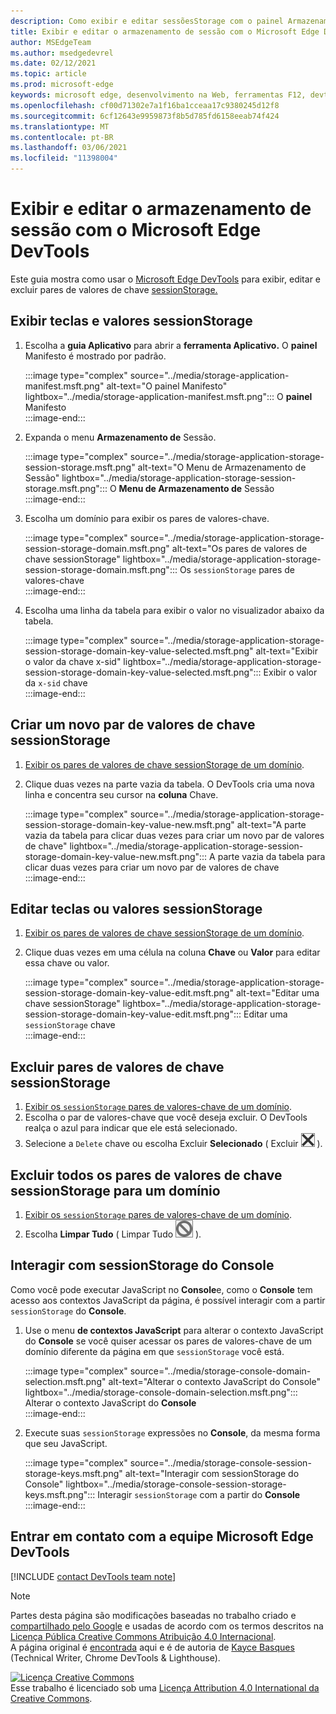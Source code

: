 ```yaml
---
description: Como exibir e editar sessõesStorage com o painel Armazenamento de Sessão e o Console.
title: Exibir e editar o armazenamento de sessão com o Microsoft Edge DevTools
author: MSEdgeTeam
ms.author: msedgedevrel
ms.date: 02/12/2021
ms.topic: article
ms.prod: microsoft-edge
keywords: microsoft edge, desenvolvimento na Web, ferramentas F12, devtools
ms.openlocfilehash: cf00d71302e7a1f16ba1cceaa17c9380245d12f8
ms.sourcegitcommit: 6cf12643e9959873f8b5d785fd6158eeab74f424
ms.translationtype: MT
ms.contentlocale: pt-BR
ms.lasthandoff: 03/06/2021
ms.locfileid: "11398004"
---
```

<!-- Copyright Kayce Basques 

   Licensed under the Apache License, Version 2.0 (the "License");
   you may not use this file except in compliance with the License.
   You may obtain a copy of the License at

       https://www.apache.org/licenses/LICENSE-2.0

   Unless required by applicable law or agreed to in writing, software
   distributed under the License is distributed on an "AS IS" BASIS,
   WITHOUT WARRANTIES OR CONDITIONS OF ANY KIND, either express or implied.
   See the License for the specific language governing permissions and
   limitations under the License.  -->

# <a name="view-and-edit-session-storage-with-microsoft-edge-devtools"></a>Exibir e editar o armazenamento de sessão com o Microsoft Edge DevTools  

Este guia mostra como usar o [Microsoft Edge DevTools][MicrosoftEdgeDevTools] para exibir, editar e excluir pares de valores de chave [sessionStorage.][MDNSessionStorage]  

## <a name="view-sessionstorage-keys-and-values"></a>Exibir teclas e valores sessionStorage  

1.  Escolha a **guia Aplicativo** para abrir a **ferramenta Aplicativo.**  O **painel** Manifesto é mostrado por padrão.  
    
    :::image type="complex" source="../media/storage-application-manifest.msft.png" alt-text="O painel Manifesto" lightbox="../media/storage-application-manifest.msft.png":::
       O **painel** Manifesto  
    :::image-end:::  
    
1.  Expanda o menu **Armazenamento de** Sessão.  
    
    :::image type="complex" source="../media/storage-application-storage-session-storage.msft.png" alt-text="O Menu de Armazenamento de Sessão" lightbox="../media/storage-application-storage-session-storage.msft.png":::
       O **Menu de Armazenamento de** Sessão  
    :::image-end:::  
    
1.  Escolha um domínio para exibir os pares de valores-chave.  
    
    :::image type="complex" source="../media/storage-application-storage-session-storage-domain.msft.png" alt-text="Os pares de valores de chave sessionStorage" lightbox="../media/storage-application-storage-session-storage-domain.msft.png":::
       Os `sessionStorage` pares de valores-chave  
    :::image-end:::  
    
1.  Escolha uma linha da tabela para exibir o valor no visualizador abaixo da tabela.  
    
    :::image type="complex" source="../media/storage-application-storage-session-storage-domain-key-value-selected.msft.png" alt-text="Exibir o valor da chave x-sid" lightbox="../media/storage-application-storage-session-storage-domain-key-value-selected.msft.png":::
       Exibir o valor da `x-sid` chave  
    :::image-end:::  
    
## <a name="create-a-new-sessionstorage-key-value-pair"></a>Criar um novo par de valores de chave sessionStorage  

1.  [Exibir os pares de valores de chave sessionStorage de um domínio](#view-sessionstorage-keys-and-values).  
1.  Clique duas vezes na parte vazia da tabela.  O DevTools cria uma nova linha e concentra seu cursor na **coluna** Chave.  
    
    :::image type="complex" source="../media/storage-application-storage-session-storage-domain-key-value-new.msft.png" alt-text="A parte vazia da tabela para clicar duas vezes para criar um novo par de valores de chave" lightbox="../media/storage-application-storage-session-storage-domain-key-value-new.msft.png":::
       A parte vazia da tabela para clicar duas vezes para criar um novo par de valores de chave  
    :::image-end:::  
    
## <a name="edit-sessionstorage-keys-or-values"></a>Editar teclas ou valores sessionStorage  

1.  [Exibir os pares de valores de chave sessionStorage de um domínio](#view-sessionstorage-keys-and-values).  
1.  Clique duas vezes em uma célula na coluna **Chave** ou **Valor** para editar essa chave ou valor.  
    
    :::image type="complex" source="../media/storage-application-storage-session-storage-domain-key-value-edit.msft.png" alt-text="Editar uma chave sessionStorage" lightbox="../media/storage-application-storage-session-storage-domain-key-value-edit.msft.png":::
       Editar uma `sessionStorage` chave  
    :::image-end:::  
    
## <a name="delete-sessionstorage-key-value-pairs"></a>Excluir pares de valores de chave sessionStorage  

1.  [Exibir os `sessionStorage` pares de valores-chave de um domínio](#view-sessionstorage-keys-and-values).  
1.  Escolha o par de valores-chave que você deseja excluir.  O DevTools realça o azul para indicar que ele está selecionado.  
1.  Selecione a `Delete` chave ou escolha Excluir **Selecionado** \( Excluir ![ Selecionado ][ImageDeleteIcon] \).  
    
## <a name="delete-all-sessionstorage-key-value-pairs-for-a-domain"></a>Excluir todos os pares de valores de chave sessionStorage para um domínio  

1.  [Exibir os `sessionStorage` pares de valores-chave de um domínio](#view-sessionstorage-keys-and-values).  
1.  Escolha **Limpar Tudo** \( Limpar Tudo ![ ][ImageClearIcon] \).  
    
## <a name="interact-with-sessionstorage-from-the-console"></a>Interagir com sessionStorage do Console  

Como você pode executar JavaScript no **Console**e, como o **Console** tem acesso aos contextos JavaScript da página, é possível interagir com a partir `sessionStorage` do **Console**.  

1.  Use o menu **de contextos JavaScript** para alterar o contexto JavaScript do **Console** se você quiser acessar os pares de valores-chave de um domínio diferente da página em que `sessionStorage` você está.  
    
    :::image type="complex" source="../media/storage-console-domain-selection.msft.png" alt-text="Alterar o contexto JavaScript do Console" lightbox="../media/storage-console-domain-selection.msft.png":::
       Alterar o contexto JavaScript do **Console**  
    :::image-end:::  
    
1.  Execute suas `sessionStorage` expressões no **Console**, da mesma forma que seu JavaScript.  
    
    :::image type="complex" source="../media/storage-console-session-storage-keys.msft.png" alt-text="Interagir com sessionStorage do Console" lightbox="../media/storage-console-session-storage-keys.msft.png":::
       Interagir `sessionStorage` com a partir do **Console**  
    :::image-end:::  
    
## <a name="getting-in-touch-with-the-microsoft-edge-devtools-team"></a>Entrar em contato com a equipe Microsoft Edge DevTools  

[!INCLUDE [contact DevTools team note](../includes/contact-devtools-team-note.md)]  

<!-- image links -->  

[ImageClearIcon]: ../media/clear-icon.msft.png  
[ImageDeleteIcon]: ../media/delete-icon.msft.png  

<!-- links -->  

[MicrosoftEdgeDevTools]: ../../devtools-guide-chromium/index.md "Ferramentas de desenvolvedor do Microsoft Edge (Chromium) | Microsoft Docs"  

[MDNSessionStorage]: https://developer.mozilla.org/docs/Web/API/Window/sessionStorage "Window.sessionStorage | MDN"  

> [!NOTE]
> Partes desta página são modificações baseadas no trabalho criado e [compartilhado pelo Google][GoogleSitePolicies] e usadas de acordo com os termos descritos na [Licença Pública Creative Commons Atribuição 4.0 Internacional][CCA4IL].  
> A página original é [encontrada](https://developers.google.com/web/tools/chrome-devtools/storage/sessionstorage) aqui e é de autoria de [Kayce Basques][KayceBasques] \(Technical Writer, Chrome DevTools \& Lighthouse\).  

[![Licença Creative Commons][CCby4Image]][CCA4IL]  
Esse trabalho é licenciado sob uma [Licença Attribution 4.0 International da Creative Commons][CCA4IL].  

[CCA4IL]: https://creativecommons.org/licenses/by/4.0  
[CCby4Image]: https://i.creativecommons.org/l/by/4.0/88x31.png  
[GoogleSitePolicies]: https://developers.google.com/terms/site-policies  
[KayceBasques]: https://developers.google.com/web/resources/contributors/kaycebasques  

